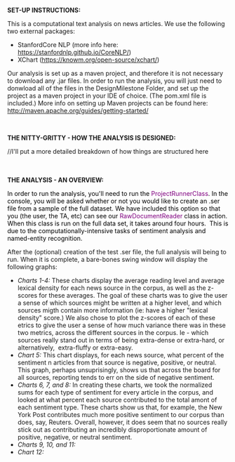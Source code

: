 <p><strong>SET-UP INSTRUCTIONS:</strong></p>
<p>This is a computational text analysis on news articles. We use the following two external packages:</p>
<ul>
<li>StanfordCore NLP (more info here: <a href="https://stanfordnlp.github.io/CoreNLP/">https://stanfordnlp.github.io/CoreNLP/</a>)</li>
<li>XChart (<a href="https://knowm.org/open-source/xchart/">https://knowm.org/open-source/xchart/</a>)</li>
</ul>
<p>Our analysis is set up as a maven project, and therefore it is not necessary to download any .jar files. In order to run the analysis, you will just need to donwload all of the files in the DesignMilestone Folder, and set up the project as a maven project in your IDE of choice. (The pom.xml file is included.) More info on setting up Maven projects can be found here: <a href="https://knowm.org/open-source/xchart/">http://maven.apache.org/guides/getting-started/</a></p>
<p>&nbsp;</p>
<p><strong>THE NITTY-GRITTY - HOW THE ANALYSIS IS DESIGNED:</strong></p>
<p>//I'll put a more detailed breakdown of how things are structured here&nbsp;</p>
<p><br /> <br /><strong>THE ANALYSIS - AN OVERVIEW:</strong></p>
<p><span style="color: #00ff00;"><span style="color: #000000;">In order to run the analysis, you'll need to run the <span style="color: #800080;">ProjectRunnerClass</span>. In the console, you will be asked whether or not you would like to create an .ser file from a sample of the full dataset. We have included this option so that you (the user, the TA, etc) can see our <span style="color: #800080;">RawDocumentReader</span> class in action. When this class is run on the full data set, it takes around four hours.&nbsp; This is due to the computationally-intensive tasks of sentiment analysis and named-entity recognition.</span>&nbsp;</span></p>
<p>After the (optional) creation of the test .ser file, the full analysis will being to run. When it is complete, a bare-bones swing window will display the following graphs:</p>
<ul>
<li><em>Charts 1-4:</em>&nbsp;These charts display the average reading level and average lexical density for each news source in the corpus, as well as the z-scores for these averages. The goal of these charts was to give the user a sense of which sources might be written at a higher level, and which sources migth contain more information (ie: have a higher "lexical density" score.) We also chose to plot the z-scores of each of these etrics to give the user a sense of how much variance there was in these two metrics, across the different sources in the corpus. Ie - which sources really stand out in terms of being extra-dense or extra-hard, or alternatively,&nbsp; extra-fluffy or extra-easy.&nbsp;</li>
<li><em>Chart 5:</em> This chart displays, for each news source, what percent of the sentiment n articles from that source is negative, positive, or neutral. This graph, perhaps unsuprisingly, shows us that across the board for all sources, reporting tends to err on the side of negative sentiment.</li>
<li><em>Charts 6, 7, and 8:</em>  In creating these charts, we took the normalized sums for each type of sentiment for every article in the corpus, and looked at what percent each source contributed to the total amont of each sentiment type. These charts show us that, for example, the New York Post contributes much more positive sentiment to our corpus than does, say, Reuters. Overall, however, it does seem that no sources really stick out as contributing an incredibly disproportionate amount of positive, negative, or neutral sentiment.</li>
<li><em>Charts 9, 10, and 11:</em></li>
<li><em>Chart 12:</em></li>
</ul>
<p>&nbsp;</p>
